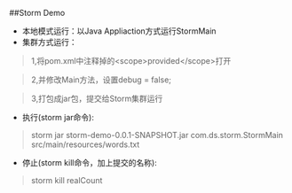 ##Storm Demo
- 本地模式运行：以Java Appliaction方式运行StormMain
- 集群方式运行：
> 1,将pom.xml中注释掉的\<scope>provided\</scope>打开

> 2,并修改Main方法，设置debug = false;

> 3,打包成jar包，提交给Storm集群运行

- 执行(storm jar命令):
> storm jar storm-demo-0.0.1-SNAPSHOT.jar com.ds.storm.StormMain src/main/resources/words.txt  
- 停止(storm kill命令，加上提交的名称):
> storm kill realCount